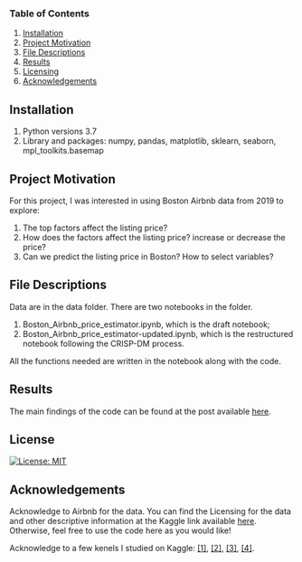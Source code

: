 ### Table of Contents

1. [Installation](#installation)
2. [Project Motivation](#motivation)
3. [File Descriptions](#files)
4. [Results](#results)
5. [Licensing](#licensing)
6. [Acknowledgements](#Acknowledgements)


## Installation <a name="installation"></a>

1. Python versions 3.7
1. Library and packages: numpy, pandas, matplotlib, sklearn, seaborn, mpl_toolkits.basemap

## Project Motivation<a name="motivation"></a>

For this project, I was interested in using Boston Airbnb data from 2019 to explore:

1. The top factors affect the listing price?
2. How does the factors affect the listing price? increase or decrease the price?
3. Can we predict the listing price in Boston? How to select variables?

## File Descriptions <a name="files"></a>

Data are in the data folder.
There are two notebooks in the folder. 
1. Boston_Airbnb_price_estimator.ipynb, which is the draft notebook;
2. Boston_Airbnb_price_estimator-updated.ipynb, which is the restructured notebook following the CRISP-DM process.

All the functions needed are written in the notebook along with the code.  

## Results<a name="results"></a>

The main findings of the code can be found at the post available [here](https://medium.com/@zhaoyunma/boston-airbnb-listing-price-estimator-ea34e5370395).

## License<a name="licensing"></a>

[![License: MIT](https://img.shields.io/badge/License-MIT-yellow.svg)](https://opensource.org/licenses/MIT)

## Acknowledgements<a name="Acknowledgements"></a>

Acknowledge to Airbnb for the data.  You can find the Licensing for the data and other descriptive information at the Kaggle link available [here](https://www.kaggle.com/airbnb/boston).  Otherwise, feel free to use the code here as you would like! 

Acknowledge to a few kenels I studied on Kaggle: [[1]](https://www.kaggle.com/kostyabahshetsyan/boston-airbnb-visualization), [[2]](https://www.kaggle.com/krystal96/ridge-regression), [[3]](https://www.kaggle.com/afamos/airbnb-price-estimator), [[4]](https://www.kaggle.com/residentmario/modeling-prices#Classification).


